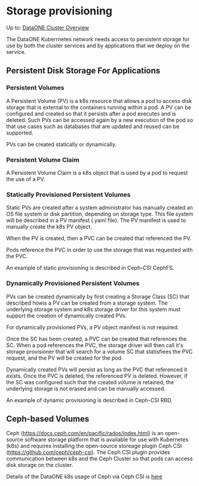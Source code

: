 # Storage provisioning

Up to: [DataONE Cluster Overview](../cluster-overview.md)

The DataONE Kuberrnetes network needs access to persistent storage for use by both the cluster services and by applications that we deploy on the service. 

## Persistent Disk Storage For Applications

### Persistent Volumes

A Persistent Volume (PV) is a k8s resource that allows a pod to access disk storage that is external to the containers running within a pod. A PV can be configured and created so that it persists after a pod executes and is deleted. Such PVs can be accessed again by a new execution of the pod so that use cases such as databases that are updated and reused can be supported.

PVs can be created statically or dynamically.

### Persistent Volume Claim

A Persistent Volume Claim is a k8s object that is used by a pod to request the use of a PV.

### Statically Provisioned Persistent Volumes

Static PVs are created after a system administrator has manually created an OS file system or disk partition, depending on storage type. This file system will be described in a PV manifest (.yaml file). The PV manifest is used to manually create the k8s PV object.

When the PV is created, then a PVC can be created that referenced the PV. 

Pods reference the PVC in order to use the storage that was requested with the PVC.

An example of static provisioning is described in Ceph-CSI CephFS.

### Dynamically Provisioned Persistent Volumes

PVs can be created dynamically by first creating a Storage Class (SC) that described howis a PV can be created from a storage system. The underlying storage system and k8s storage driver for this system must support the creation of dynamically created PVs.

For dynamically provisioned PVs, a PV object manifest is not required.

Once the SC has been created, a PVC can be created that references the SC. When a pod references the PVC, the storage driver will then call it's storage provisioner  that will search for a volume SC that statisfiees the PVC request, and the PV will be created for the pod.

Dynamically created PVs will persist as long as the PVC that referenced it exists. Once the PVC is deleted, the referenced PV is deleted. However, if the SC was configured such that the created volume is retained, the underlying storage is not erased and can be manually accessed.

An example of dynamic provisioning is described in Ceph-CSI RBD. 

## Ceph-based Volumes

Ceph (https://docs.ceph.com/en/pacific/rados/index.html) is an open-source software storage platform that is available for use with Kubernetes (k8s) and requires installing the open-source storeage plugin Ceph CSI (https://github.com/ceph/ceph-csi). The Ceph CSI plugin provides communication between k8s and the Ceph Cluster so that pods can access disk storage on the cluster.

Details of the DataONE k8s usage of Ceph via Ceph CSI is [here](../Ceph/Ceph-CSI.md)



